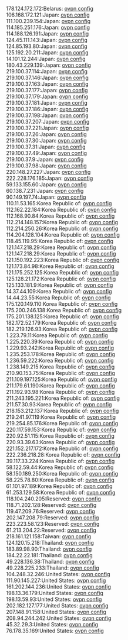 178.124.172.172:Belarus: [ovpn config](vpn/178_124_172_172.ovpn)  
106.168.172.121:Japan: [ovpn config](vpn/106_168_172_121.ovpn)  
111.100.239.154:Japan: [ovpn config](vpn/111_100_239_154.ovpn)  
114.185.251.176:Japan: [ovpn config](vpn/114_185_251_176.ovpn)  
114.188.126.191:Japan: [ovpn config](vpn/114_188_126_191.ovpn)  
124.45.111.143:Japan: [ovpn config](vpn/124_45_111_143.ovpn)  
124.85.193.80:Japan: [ovpn config](vpn/124_85_193_80.ovpn)  
125.192.20.211:Japan: [ovpn config](vpn/125_192_20_211.ovpn)  
14.101.12.244:Japan: [ovpn config](vpn/14_101_12_244.ovpn)  
180.43.229.139:Japan: [ovpn config](vpn/180_43_229_139.ovpn)  
219.100.37.114:Japan: [ovpn config](vpn/219_100_37_114.ovpn)  
219.100.37.146:Japan: [ovpn config](vpn/219_100_37_146.ovpn)  
219.100.37.163:Japan: [ovpn config](vpn/219_100_37_163.ovpn)  
219.100.37.177:Japan: [ovpn config](vpn/219_100_37_177.ovpn)  
219.100.37.179:Japan: [ovpn config](vpn/219_100_37_179.ovpn)  
219.100.37.181:Japan: [ovpn config](vpn/219_100_37_181.ovpn)  
219.100.37.186:Japan: [ovpn config](vpn/219_100_37_186.ovpn)  
219.100.37.198:Japan: [ovpn config](vpn/219_100_37_198.ovpn)  
219.100.37.207:Japan: [ovpn config](vpn/219_100_37_207.ovpn)  
219.100.37.221:Japan: [ovpn config](vpn/219_100_37_221.ovpn)  
219.100.37.26:Japan: [ovpn config](vpn/219_100_37_26.ovpn)  
219.100.37.30:Japan: [ovpn config](vpn/219_100_37_30.ovpn)  
219.100.37.31:Japan: [ovpn config](vpn/219_100_37_31.ovpn)  
219.100.37.49:Japan: [ovpn config](vpn/219_100_37_49.ovpn)  
219.100.37.9:Japan: [ovpn config](vpn/219_100_37_9.ovpn)  
219.100.37.98:Japan: [ovpn config](vpn/219_100_37_98.ovpn)  
220.148.27.227:Japan: [ovpn config](vpn/220_148_27_227.ovpn)  
222.228.176.185:Japan: [ovpn config](vpn/222_228_176_185.ovpn)  
59.133.155.60:Japan: [ovpn config](vpn/59_133_155_60.ovpn)  
60.138.7.231:Japan: [ovpn config](vpn/60_138_7_231.ovpn)  
90.149.197.74:Japan: [ovpn config](vpn/90_149_197_74.ovpn)  
110.11.53.165:Korea Republic of: [ovpn config](vpn/110_11_53_165.ovpn)  
112.162.22.184:Korea Republic of: [ovpn config](vpn/112_162_22_184.ovpn)  
112.168.90.84:Korea Republic of: [ovpn config](vpn/112_168_90_84.ovpn)  
112.214.148.157:Korea Republic of: [ovpn config](vpn/112_214_148_157.ovpn)  
112.214.250.26:Korea Republic of: [ovpn config](vpn/112_214_250_26.ovpn)  
114.204.128.104:Korea Republic of: [ovpn config](vpn/114_204_128_104.ovpn)  
118.45.119.95:Korea Republic of: [ovpn config](vpn/118_45_119_95.ovpn)  
121.147.218.29:Korea Republic of: [ovpn config](vpn/121_147_218_29.ovpn)  
121.147.218.29:Korea Republic of: [ovpn config](vpn/121_147_218_29.ovpn)  
121.150.192.223:Korea Republic of: [ovpn config](vpn/121_150_192_223.ovpn)  
121.173.84.98:Korea Republic of: [ovpn config](vpn/121_173_84_98.ovpn)  
121.175.252.125:Korea Republic of: [ovpn config](vpn/121_175_252_125.ovpn)  
125.128.21.172:Korea Republic of: [ovpn config](vpn/125_128_21_172.ovpn)  
125.133.181.9:Korea Republic of: [ovpn config](vpn/125_133_181_9.ovpn)  
14.37.44.109:Korea Republic of: [ovpn config](vpn/14_37_44_109.ovpn)  
14.44.23.55:Korea Republic of: [ovpn config](vpn/14_44_23_55.ovpn)  
175.120.149.110:Korea Republic of: [ovpn config](vpn/175_120_149_110.ovpn)  
175.200.246.138:Korea Republic of: [ovpn config](vpn/175_200_246_138.ovpn)  
175.201.138.125:Korea Republic of: [ovpn config](vpn/175_201_138_125.ovpn)  
182.172.52.179:Korea Republic of: [ovpn config](vpn/182_172_52_179.ovpn)  
182.219.126.93:Korea Republic of: [ovpn config](vpn/182_219_126_93.ovpn)  
1.223.79.11:Korea Republic of: [ovpn config](vpn/1_223_79_11.ovpn)  
1.225.220.39:Korea Republic of: [ovpn config](vpn/1_225_220_39.ovpn)  
1.229.93.242:Korea Republic of: [ovpn config](vpn/1_229_93_242.ovpn)  
1.235.253.178:Korea Republic of: [ovpn config](vpn/1_235_253_178.ovpn)  
1.236.59.222:Korea Republic of: [ovpn config](vpn/1_236_59_222.ovpn)  
1.238.149.215:Korea Republic of: [ovpn config](vpn/1_238_149_215.ovpn)  
210.90.153.75:Korea Republic of: [ovpn config](vpn/210_90_153_75.ovpn)  
211.109.197.125:Korea Republic of: [ovpn config](vpn/211_109_197_125.ovpn)  
211.179.61.190:Korea Republic of: [ovpn config](vpn/211_179_61_190.ovpn)  
211.192.93.98:Korea Republic of: [ovpn config](vpn/211_192_93_98.ovpn)  
211.243.195.221:Korea Republic of: [ovpn config](vpn/211_243_195_221.ovpn)  
211.57.30.93:Korea Republic of: [ovpn config](vpn/211_57_30_93.ovpn)  
218.153.212.137:Korea Republic of: [ovpn config](vpn/218_153_212_137.ovpn)  
219.241.97.119:Korea Republic of: [ovpn config](vpn/219_241_97_119.ovpn)  
219.254.85.176:Korea Republic of: [ovpn config](vpn/219_254_85_176.ovpn)  
220.117.59.153:Korea Republic of: [ovpn config](vpn/220_117_59_153.ovpn)  
220.92.51.115:Korea Republic of: [ovpn config](vpn/220_92_51_115.ovpn)  
220.93.39.63:Korea Republic of: [ovpn config](vpn/220_93_39_63.ovpn)  
221.152.217.172:Korea Republic of: [ovpn config](vpn/221_152_217_172.ovpn)  
222.236.218.28:Korea Republic of: [ovpn config](vpn/222_236_218_28.ovpn)  
39.117.33.224:Korea Republic of: [ovpn config](vpn/39_117_33_224.ovpn)  
58.122.59.44:Korea Republic of: [ovpn config](vpn/58_122_59_44.ovpn)  
58.150.189.250:Korea Republic of: [ovpn config](vpn/58_150_189_250.ovpn)  
58.225.78.80:Korea Republic of: [ovpn config](vpn/58_225_78_80.ovpn)  
61.101.97.189:Korea Republic of: [ovpn config](vpn/61_101_97_189.ovpn)  
61.253.129.58:Korea Republic of: [ovpn config](vpn/61_253_129_58.ovpn)  
118.104.240.205:Reserved: [ovpn config](vpn/118_104_240_205.ovpn)  
118.71.202.128:Reserved: [ovpn config](vpn/118_71_202_128.ovpn)  
119.47.209.76:Reserved: [ovpn config](vpn/119_47_209_76.ovpn)  
202.147.208.79:Reserved: [ovpn config](vpn/202_147_208_79.ovpn)  
223.223.58.123:Reserved: [ovpn config](vpn/223_223_58_123.ovpn)  
61.213.204.22:Reserved: [ovpn config](vpn/61_213_204_22.ovpn)  
218.161.121.158:Taiwan: [ovpn config](vpn/218_161_121_158.ovpn)  
124.120.15.218:Thailand: [ovpn config](vpn/124_120_15_218.ovpn)  
183.89.98.90:Thailand: [ovpn config](vpn/183_89_98_90.ovpn)  
184.22.22.181:Thailand: [ovpn config](vpn/184_22_22_181.ovpn)  
49.228.136.38:Thailand: [ovpn config](vpn/49_228_136_38.ovpn)  
49.228.225.233:Thailand: [ovpn config](vpn/49_228_225_233.ovpn)  
104.248.32.246:United States: [ovpn config](vpn/104_248_32_246.ovpn)  
111.90.145.227:United States: [ovpn config](vpn/111_90_145_227.ovpn)  
161.202.144.236:United States: [ovpn config](vpn/161_202_144_236.ovpn)  
198.13.36.179:United States: [ovpn config](vpn/198_13_36_179.ovpn)  
198.13.59.93:United States: [ovpn config](vpn/198_13_59_93.ovpn)  
202.182.127.177:United States: [ovpn config](vpn/202_182_127_177.ovpn)  
207.148.91.158:United States: [ovpn config](vpn/207_148_91_158.ovpn)  
208.94.244.242:United States: [ovpn config](vpn/208_94_244_242.ovpn)  
45.32.29.3:United States: [ovpn config](vpn/45_32_29_3.ovpn)  
76.178.35.169:United States: [ovpn config](vpn/76_178_35_169.ovpn)  

